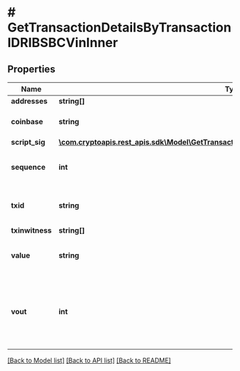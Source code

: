 # # GetTransactionDetailsByTransactionIDRIBSBCVinInner

## Properties

Name | Type | Description | Notes
------------ | ------------- | ------------- | -------------
**addresses** | **string[]** |  |
**coinbase** | **string** | Represents the coinbase hex. | [optional]
**script_sig** | [**\com.cryptoapis.rest_apis.sdk\Model\GetTransactionDetailsByTransactionIDRIBSBVinInnerScriptSig**](GetTransactionDetailsByTransactionIDRIBSBVinInnerScriptSig.md) |  |
**sequence** | **int** | Represents the script sequence number. |
**txid** | **string** | Represents the reference transaction identifier. | [optional]
**txinwitness** | **string[]** |  |
**value** | **string** | Represents the sent/received amount. | [optional]
**vout** | **int** | It refers to the index of the output address of this transaction. The index starts from 0. | [optional]

[[Back to Model list]](../../README.md#models) [[Back to API list]](../../README.md#endpoints) [[Back to README]](../../README.md)
